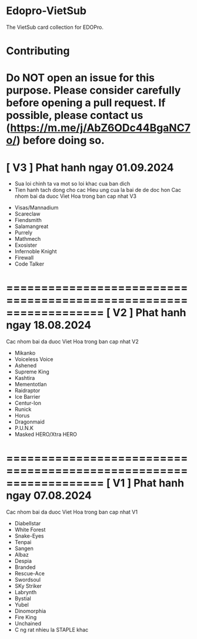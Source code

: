 # Edopro-VietSub
The VietSub card collection for EDOPro.
# Contributing
Do NOT open an issue for this purpose. Please consider carefully before opening a pull request. If possible, please contact us (https://m.me/j/AbZ6ODc44BgaNC7o/) before doing so.
==================================================================
[ V3 ] Phat hanh ngay 01.09.2024
==================================================================
+ Sua loi chinh ta va mot so loi khac cua ban dich
+ Tien hanh tach dong cho cac Hieu ung cua la bai de de doc hon
Cac nhom bai da duoc Viet Hoa trong ban cap nhat V3
- Visas/Mannadium
- Scareclaw
- Fiendsmith
- Salamangreat
- Purrely
- Mathmech
- Exosister
- Infernoble Knight
- Firewall
- Code Talker

==================================================================
[ V2 ] Phat hanh ngay 18.08.2024
==================================================================
Cac nhom bai da duoc Viet Hoa trong ban cap nhat V2
- Mikanko
- Voiceless Voice
- Ashened
- Supreme King
- Kashtira
- Mementotlan
- Raidraptor
- Ice Barrier
- Centur-Ion
- Runick
- Horus
- Dragonmaid
- P.U.N.K
- Masked HERO/Xtra HERO

==================================================================
[ V1 ] Phat hanh ngay 07.08.2024
==================================================================
Cac nhom bai da duoc Viet Hoa trong ban cap nhat V1
- Diabellstar
- White Forest
- Snake-Eyes
- Tenpai
- Sangen
- Albaz
- Despia
- Branded
- Rescue-Ace 
- Swordsoul 
- SKy Striker
- Labrynth
- Bystial
- Yubel
- Dinomorphia 
- Fire King
- Unchained 
- C ng rat nhieu la STAPLE khac
